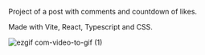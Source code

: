 Project of a post with comments and countdown of likes.

Made with Vite, React, Typescript and CSS.

![ezgif com-video-to-gif (1)](https://user-images.githubusercontent.com/101182223/224041061-6cd826d6-b193-414a-8eb3-41fb48f3dfec.gif)

